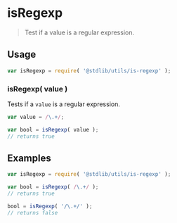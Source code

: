 # isRegexp

> Test if a value is a regular expression.


<section class="usage">

## Usage

``` javascript
var isRegexp = require( '@stdlib/utils/is-regexp' );
```

### isRegexp( value )

Tests if a `value` is a regular expression.

``` javascript
var value = /\.+/;

var bool = isRegexp( value );
// returns true
```

</section>

<!-- /.usage -->


<section class="examples">

## Examples

``` javascript
var isRegexp = require( '@stdlib/utils/is-regexp' );

var bool = isRegexp( /\.+/ );
// returns true

bool = isRegexp( '/\.+/' );
// returns false
```

</section>

<!-- /.examples -->


<section class="links">

</section>

<!-- /.links -->
